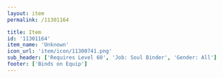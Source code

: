 ```yaml
---
layout: item
permalink: /11301164

title: Item
id: '11301164'
item_name: 'Unknown'
icon_url: 'item/icon/11300741.png'
sub_header: ['Requires Level 60', 'Job: Soul Binder', 'Gender: All']
footer: ['Binds on Equip']
---
```

